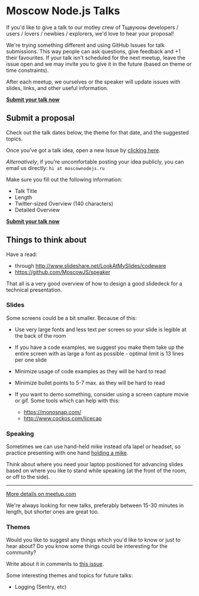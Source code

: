 # Moscow Node.js Talks

If you'd like to give a talk to our motley crew of Тщвуюоы developers / users / lovers / newbies / explorers, we'd love to hear your proposal!

We're trying something different and using GitHub Issues for talk submissions. This way people can ask questions, give feedback and +1 their favourites. If your talk isn't scheduled for the next meetup, leave the issue open and we may invite you to give it in the future (based on theme or time constraints).

After each meetup, we ourselves or the speaker will update issues with slides, links, and other useful information.

[**Submit your talk now**](https://github.com/MoscowNodeJS/talks/issues/new)

## Submit a proposal

Check out the talk dates below, the theme for that date, and the suggested topics.

Once you've got a talk idea, open a new Issue by [clicking here](https://github.com/MoscowNodeJS/talks/issues/new).

_Alternatively_, if you're uncomfortable posting your idea publicly, you can email us directly: `hi at moscownodejs.ru`

Make sure you fill out the following information:

* Talk Title
* Length
* Twitter-sized Overview (140 characters)
* Detailed Overview

[**Submit your talk now**](https://github.com/MoscowNodeJS/talks/issues/new)

## Things to think about

Have a read:

+ through http://www.slideshare.net/LookAtMySlides/codeware
+ https://github.com/MoscowJS/speaker

That all is a very good overview of how to design a good slidedeck for a technical presentation.

### Slides

Some screens could be a bit smaller. Because of this:

+ Use very large fonts and less text per screen so your slide is legible at the back of the room

+ If you have a code examples, we suggest you make them take up the entire screen with as large a font as possible - optimal limit is 13 lines per one slide

+ Minimize usage of code examples as they will be hard to read

+ Minimize bullet points to 5-7 max. as they will be hard to read

+ If you want to demo something, consider using a screen capture movie or gif. Some tools which can help with this:

  + https://monosnap.com/
  + http://www.cockos.com/licecap

### Speaking

Sometimes we can use hand-held mike instead ofa lapel or headset, so practice presenting with one hand [holding a mike](http://assets.nydailynews.com/polopoly_fs/1.1523784.1384980457!/img/httpImage/image.jpg_gen/derivatives/article_970/hug.jpg).

Think about where you need your laptop positioned for advancing slides based on where you like to stand while speaking (at the front of the room, or off to the side).

---

[More details on meetup.com](https://www.meetup.com/Moscow-NodeJS-Meetup/)

We're always looking for new talks, preferably between 15-30 minutes in length, but shorter ones are great too.

### Themes

Would you like to suggest any things which you'd like to know or just to hear about? Do you know some things could be interesting for the community?

Write about it in comments to [this issue](https://github.com/MoscowNodeJS/issues/1).

Some interesting themes and topics for future talks:

+ Logging (Sentry, etc)
